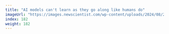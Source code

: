 ```yaml
---
title: "AI models can't learn as they go along like humans do"
imageUrl: "https://images.newscientist.com/wp-content/uploads/2024/08/21131746/SEI_218115115.jpg?width=788"
index: 182
weight: 182
---
```

